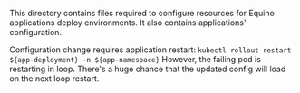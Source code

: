 This directory contains files required to configure resources for Equino applications deploy environments.
It also contains applications' configuration.

Configuration change requires application restart:
`kubectl rollout restart ${app-deployment} -n ${app-namespace}`
However, the failing pod is restarting in loop. There's a huge chance that the updated config will load on the next loop restart.
